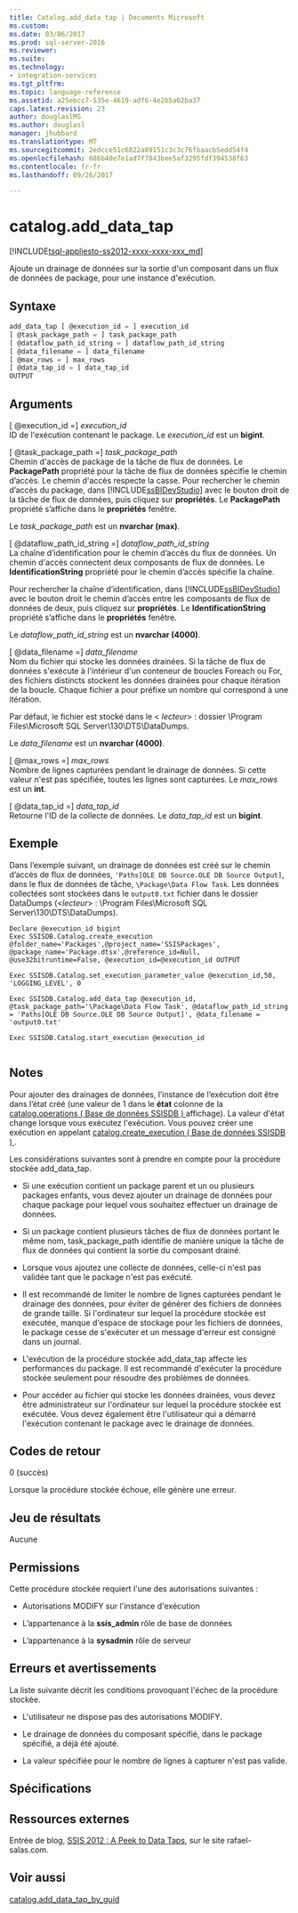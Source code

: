```yaml
---
title: Catalog.add_data_tap | Documents Microsoft
ms.custom: 
ms.date: 03/06/2017
ms.prod: sql-server-2016
ms.reviewer: 
ms.suite: 
ms.technology:
- integration-services
ms.tgt_pltfrm: 
ms.topic: language-reference
ms.assetid: a25ebcc7-535e-4619-adf6-4e2b5a62ba37
caps.latest.revision: 23
author: douglaslMS
ms.author: douglasl
manager: jhubbard
ms.translationtype: MT
ms.sourcegitcommit: 2edcce51c6822a89151c3c3c76fbaacb5edd54f4
ms.openlocfilehash: 686b40e7e1ad7f7843bee5af3295fdf394538f63
ms.contentlocale: fr-fr
ms.lasthandoff: 09/26/2017

---
```

# <a name="catalogadddatatap"></a>catalog.add_data_tap
[!INCLUDE[tsql-appliesto-ss2012-xxxx-xxxx-xxx_md](../../includes/tsql-appliesto-ss2012-xxxx-xxxx-xxx-md.md)]

  Ajoute un drainage de données sur la sortie d'un composant dans un flux de données de package, pour une instance d'exécution.  
  
## <a name="syntax"></a>Syntaxe  
  
```sql  
add_data_tap [ @execution_id = ] execution_id  
[ @task_package_path = ] task_package_path  
[ @dataflow_path_id_string = ] dataflow_path_id_string  
[ @data_filename = ] data_filename  
[ @max_rows = ] max_rows  
[ @data_tap_id = ] data_tap_id  
OUTPUT  
```  
  
## <a name="arguments"></a>Arguments  
 [ @execution_id =] *execution_id*  
 ID de l'exécution contenant le package. Le *execution_id* est un **bigint**.  
  
 [ @task_package_path =] *task_package_path*  
 Chemin d'accès de package de la tâche de flux de données. Le **PackagePath** propriété pour la tâche de flux de données spécifie le chemin d’accès. Le chemin d'accès respecte la casse. Pour rechercher le chemin d’accès du package, dans [!INCLUDE[ssBIDevStudio](../../includes/ssbidevstudio-md.md)] avec le bouton droit de la tâche de flux de données, puis cliquez sur **propriétés**. Le **PackagePath** propriété s’affiche dans le **propriétés** fenêtre.  
  
 Le *task_package_path* est un **nvarchar (max)**.  
  
 [ @dataflow_path_id_string =] *dataflow_path_id_string*  
 La chaîne d’identification pour le chemin d’accès du flux de données. Un chemin d'accès connectent deux composants de flux de données. Le **IdentificationString** propriété pour le chemin d’accès spécifie la chaîne.  
  
 Pour rechercher la chaîne d’identification, dans [!INCLUDE[ssBIDevStudio](../../includes/ssbidevstudio-md.md)] avec le bouton droit le chemin d’accès entre les composants de flux de données de deux, puis cliquez sur **propriétés**. Le **IdentificationString** propriété s’affiche dans le **propriétés** fenêtre.  
  
 Le *dataflow_path_id_string* est un **nvarchar (4000)**.  
  
 [ @data_filename =] *data_filename*  
 Nom du fichier qui stocke les données drainées. Si la tâche de flux de données s'exécute à l'intérieur d'un conteneur de boucles Foreach ou For, des fichiers distincts stockent les données drainées pour chaque itération de la boucle. Chaque fichier a pour préfixe un nombre qui correspond à une itération.  
  
 Par défaut, le fichier est stocké dans le \< *lecteur*> : dossier \Program Files\Microsoft SQL Server\130\DTS\DataDumps.  
  
 Le *data_filename* est un **nvarchar (4000)**.  
  
 [ @max_rows =] *max_rows*  
 Nombre de lignes capturées pendant le drainage de données. Si cette valeur n'est pas spécifiée, toutes les lignes sont capturées. Le *max_rows* est un **int**.  
  
 [ @data_tap_id =] *data_tap_id*  
 Retourne l'ID de la collecte de données. Le *data_tap_id* est un **bigint**.  
  
## <a name="example"></a>Exemple  
 Dans l’exemple suivant, un drainage de données est créé sur le chemin d’accès de flux de données, `'Paths[OLE DB Source.OLE DB Source Output]`, dans le flux de données de tâche, `\Package\Data Flow Task`. Les données collectées sont stockées dans le `output0.txt` fichier dans le dossier DataDumps (\<*lecteur*> : \Program Files\Microsoft SQL Server\130\DTS\DataDumps).  
  
```  
Declare @execution_id bigint  
Exec SSISDB.Catalog.create_execution @folder_name='Packages',@project_name='SSISPackages', @package_name='Package.dtsx',@reference_id=Null, @use32bitruntime=False, @execution_id=@execution_id OUTPUT  
  
Exec SSISDB.Catalog.set_execution_parameter_value @execution_id,50, 'LOGGING_LEVEL', 0  
  
Exec SSISDB.Catalog.add_data_tap @execution_id, @task_package_path='\Package\Data Flow Task', @dataflow_path_id_string = 'Paths[OLE DB Source.OLE DB Source Output]', @data_filename = 'output0.txt'  
  
Exec SSISDB.Catalog.start_execution @execution_id  
  
```  
  
## <a name="remarks"></a>Notes  
 Pour ajouter des drainages de données, l’instance de l’exécution doit être dans l’état créé (une valeur de 1 dans le **état** colonne de la [catalog.operations &#40; Base de données SSISDB &#41; ](../../integration-services/system-views/catalog-operations-ssisdb-database.md)affichage). La valeur d'état change lorsque vous exécutez l'exécution. Vous pouvez créer une exécution en appelant [catalog.create_execution &#40; Base de données SSISDB &#41; ](../../integration-services/system-stored-procedures/catalog-create-execution-ssisdb-database.md).  
  
 Les considérations suivantes sont à prendre en compte pour la procédure stockée add_data_tap.  
  
-   Si une exécution contient un package parent et un ou plusieurs packages enfants, vous devez ajouter un drainage de données pour chaque package pour lequel vous souhaitez effectuer un drainage de données.  
  
-   Si un package contient plusieurs tâches de flux de données portant le même nom, task_package_path identifie de manière unique la tâche de flux de données qui contient la sortie du composant drainé.  
  
-   Lorsque vous ajoutez une collecte de données, celle-ci n'est pas validée tant que le package n'est pas exécuté.  
  
-   Il est recommandé de limiter le nombre de lignes capturées pendant le drainage des données, pour éviter de générer des fichiers de données de grande taille. Si l'ordinateur sur lequel la procédure stockée est exécutée, manque d'espace de stockage pour les fichiers de données, le package cesse de s'exécuter et un message d'erreur est consigné dans un journal.  
  
-   L'exécution de la procédure stockée add_data_tap affecte les performances du package. Il est recommandé d'exécuter la procédure stockée seulement pour résoudre des problèmes de données.  
  
-   Pour accéder au fichier qui stocke les données drainées, vous devez être administrateur sur l'ordinateur sur lequel la procédure stockée est exécutée. Vous devez également être l'utilisateur qui a démarré l'exécution contenant le package avec le drainage de données.  
  
## <a name="return-codes"></a>Codes de retour  
 0 (succès)  
  
 Lorsque la procédure stockée échoue, elle génère une erreur.  
  
## <a name="result-set"></a>Jeu de résultats  
 Aucune  
  
## <a name="permissions"></a>Permissions  
 Cette procédure stockée requiert l'une des autorisations suivantes :  
  
-   Autorisations MODIFY sur l'instance d'exécution  
  
-   L’appartenance à la **ssis_admin** rôle de base de données  
  
-   L’appartenance à la **sysadmin** rôle de serveur  
  
## <a name="errors-and-warnings"></a>Erreurs et avertissements  
 La liste suivante décrit les conditions provoquant l'échec de la procédure stockée.  
  
-   L'utilisateur ne dispose pas des autorisations MODIFY.  
  
-   Le drainage de données du composant spécifié, dans le package spécifié, a déjà été ajouté.  
  
-   La valeur spécifiée pour le nombre de lignes à capturer n'est pas valide.  
  
## <a name="requirements"></a>Spécifications  
  
## <a name="external-resources"></a>Ressources externes  
 Entrée de blog, [SSIS 2012 : A Peek to Data Taps](http://go.microsoft.com/fwlink/?LinkId=239983), sur le site rafael-salas.com.  
  
## <a name="see-also"></a>Voir aussi  
 [catalog.add_data_tap_by_guid](../../integration-services/system-stored-procedures/catalog-add-data-tap-by-guid.md)  
  
  
